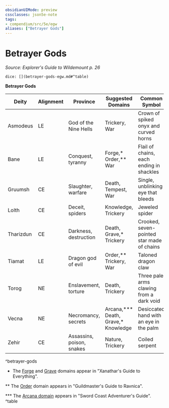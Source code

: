 ```yaml
---
obsidianUIMode: preview
cssclasses: json5e-note
tags:
- compendium/src/5e/egw
aliases: ["Betrayer Gods"]
---
```

# Betrayer Gods
*Source: Explorer's Guide to Wildemount p. 26* 

`dice: [](betrayer-gods-egw.md#^table)`

**Betrayer Gods**

| Deity | Alignment | Province | Suggested Domains | Common Symbol |
|-------|-----------|----------|-------------------|---------------|
| Asmodeus | LE | God of the Nine Hells | Trickery, War | Crown of spiked onyx and curved horns |
| Bane | LE | Conquest, tyranny | Forge,* Order,** War | Flail of chains, each ending in shackles |
| Gruumsh | CE | Slaughter, warfare | Death, Tempest, War | Single, unblinking eye that bleeds |
| Lolth | CE | Deceit, spiders | Knowledge, Trickery | Jeweled spider |
| Tharizdun | CE | Darkness, destruction | Death, Grave,* Trickery | Crooked, seven-pointed star made of chains |
| Tiamat | LE | Dragon god of evil | Order,** Trickery, War | Taloned dragon claw |
| Torog | NE | Enslavement, torture | Death, Trickery | Three pale arms clawing from a dark void |
| Vecna | NE | Necromancy, secrets | Arcana,*** Death, Grave,* Knowledge | Desiccated hand with an eye in the palm |
| Zehir | CE | Assassins, poison, snakes | Nature, Trickery | Coiled serpent |
^betrayer-gods

* The [Forge](/compendium/classes/cleric-forge-domain-xge.md) and [Grave](/compendium/classes/cleric-grave-domain-xge.md) domains appear in "Xanathar's Guide to Everything".

** The [Order](/compendium/classes/cleric-order-domain-tce.md) domain appears in "Guildmaster's Guide to Ravnica".

*** The [Arcana domain](/compendium/classes/cleric-arcana-domain-scag.md) appears in "Sword Coast Adventurer's Guide".
^table